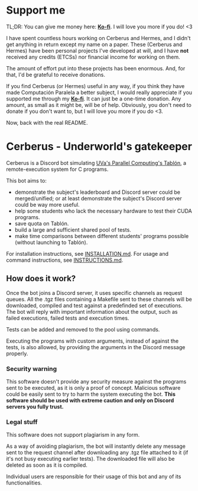 ﻿# Support me

TL;DR: You can give me money here: [**Ko-fi**](https://ko-fi.com/0xb01u). I will love you more if you do! <3

I have spent countless hours working on Cerberus and Hermes, and I didn't get anything in return except my name on a paper. These (Cerberus and Hermes) have been personal projects I've developed at will, and I have **not** received any credits (ETCSs) nor financial income for working on them.

The amount of effort put into these projects has been enormous. And, for that, I'd be grateful to receive donations.

If you find Cerberus (or Hermes) useful in any way, if you think they have made Computación Paralela a better subject, I would really appreciate if you supported me through my [**Ko-fi**](https://ko-fi.com/0xb01u). It can just be a one-time donation. Any amount, as small as it might be, will be of help. Obviously, you don't need to donate if you don't want to, but I will love you more if you do <3.

Now, back with the real README.

# Cerberus - Underworld's gatekeeper

Cerberus is a Discord bot simulating [UVa's Parallel Computing's Tablón](http://frontendv.infor.uva.es/), a remote-execution system for C programs.

This bot aims to:
 - demonstrate the subject's leaderboard and Discord server could be merged/unified; or at least demonstrate the subject's Discord server could be way more useful.
 - help some students who lack the necessary hardware to test their CUDA programs.
 - save quota on Tablón.
 - build a large and sufficient shared pool of tests.
 - make time comparisons between different students' programs possible (without launching to Tablón).

For installation instructions, see [INSTALLATION.md](./INSTALLATION.md). For usage and command instructions, see [INSTRUCTIONS.md](./INSTRUCTIONS.md).

## How does it work?

Once the bot joins a Discord server, it uses specific channels as request queues. All the .tgz files containing a Makefile sent to these channels will be downloaded, compiled and test against a predefinded set of executions. The bot will reply with important information about the output, such as failed executions, failed tests and execution times.

Tests can be added and removed to the pool using commands.

Executing the programs with custom arguments, instead of against the tests, is also allowed, by providing the arguments in the Discord message properly.

### Security warning

This software doesn't provide any security measure against the programs sent to be executed, as it is only a proof of concept. Malicious software could be easily sent to try to harm the system executing the bot. **This software should be used with extreme caution and only on Discord servers you fully trust.**

### Legal stuff

This software does not support plagiarism in any form.

As a way of avoiding plagiarism, the bot will instantly delete any message sent to the request channel after downloading any .tgz file attached to it (if it's not busy executing earlier tests). The downloaded file will also be deleted as soon as it is compiled.

Individual users are responsible for their usage of this bot and any of its functionalities.
